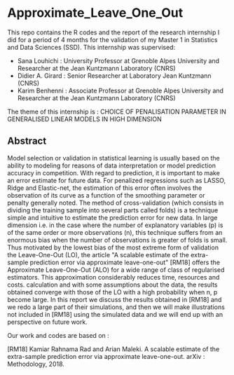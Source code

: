 # Approximate_Leave_One_Out

This repo contains the R codes and the report of the research internship I did for a period of 4 months for the validation of my Master 1 in Statistics and Data Sciences (SSD).
This internship was supervised: 
- Sana Louhichi : University Professor at Grenoble Alpes University and Researcher at the Jean Kuntzmann Laboratory (CNRS)
- Didier A. Girard : Senior Researcher at Laboratory Jean Kuntzmann (CNRS)
- Karim Benhenni : Associate Professor at Grenoble Alpes University and Researcher at the Jean Kuntzmann Laboratory (CNRS)

The theme of this internship is : CHOICE OF PENALISATION PARAMETER IN GENERALISED LINEAR MODELS  IN HIGH DIMENSION


##  Abstract
Model selection or validation in statistical learning is usually based on the ability to modeling for reasons of data interpretation or model prediction accuracy
in competition. With regard to prediction, it is important to make an error estimate for
future data. For penalized regressions such as LASSO, Ridge and Elastic-net, the estimation
of this error often involves the observation of its curve as a function of the smoothing parameter or
penalty generally noted. The method of cross-validation (which
consists in dividing the training sample into several parts called folds) is a technique
simple and intuitive to estimate the prediction error for new data. In large
dimension i.e. in the case where the number of explanatory variables (p) is of the same order or more
observations (n), this technique suffers from an enormous bias when the number of observations is greater
of folds is small. Thus motivated by the lowest bias of the most extreme form of validation
the Leave-One-Out (LO), the article "A scalable estimate of the extra-sample prediction error
via approximate leave-one-out" [RM18] offers the Approximate Leave-One-Out (ALO) for a wide range of
class of regularised estimators. This approximation considerably reduces time, resources and costs.
calculation and with some assumptions about the data, the results obtained converge with those of the
LO with a high probability when n, p become large. In this report we discuss the
results obtained in [RM18] and we redo a large part of their simulations, and then we
will make illustrations not included in [RM18] using the simulated data and we will end up with an
perspective on future work.


Our work and codes are based on :

[RM18] Kamiar Rahnama Rad and Arian Maleki. A scalable estimate of the extra-sample prediction
error via approximate leave-one-out. arXiv : Methodology, 2018.
